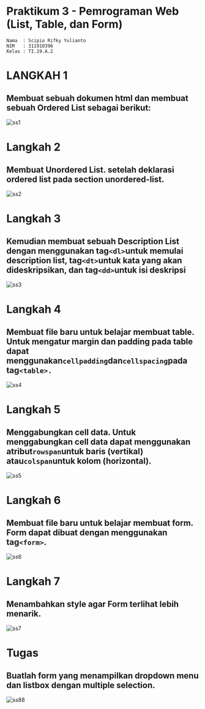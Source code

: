 # Praktikum 3 - Pemrograman Web (List, Table, dan Form)
```
Nama  : Scipio Rifky Yulianto
NIM   : 311910396
Kelas : TI.19.A.2
```
# LANGKAH 1
## Membuat sebuah dokumen html dan membuat sebuah Ordered List sebagai berikut:
![ss1](https://user-images.githubusercontent.com/56240851/114524437-10263200-9bfa-11eb-83a0-61e428bd6bd7.png)
# Langkah 2
## Membuat Unordered List. setelah deklarasi ordered list pada section unordered-list.
![ss2](https://user-images.githubusercontent.com/56240851/114524462-17e5d680-9bfa-11eb-8cc0-1587897142e4.png)
# Langkah 3
## Kemudian membuat sebuah Description List dengan menggunakan tag```<dl>```untuk memulai description list, tag```<dt>```untuk kata yang akan dideskripsikan, dan tag```<dd>```untuk isi deskripsi
![ss3](https://user-images.githubusercontent.com/56240851/114524589-33e97800-9bfa-11eb-9794-d2dc959c44f7.png)
# Langkah 4
## Membuat file baru untuk belajar membuat table. Untuk mengatur margin dan padding pada table dapat menggunakan```cellpadding```dan```cellspacing```pada tag```<table>.```
![ss4](https://user-images.githubusercontent.com/56240851/114524609-38159580-9bfa-11eb-96da-2db7b70601c4.png)
# Langkah 5
## Menggabungkan cell data. Untuk menggabungkan cell data dapat menggunakan atribut```rowspan```untuk baris (vertikal) atau```colspan```untuk kolom (horizontal).
![ss5](https://user-images.githubusercontent.com/56240851/114524620-3b108600-9bfa-11eb-81f2-89eb1e0f4760.png)
# Langkah 6
## Membuat file baru untuk belajar membuat form. Form dapat dibuat dengan menggunakan tag```<form>```.
![ss6](https://user-images.githubusercontent.com/56240851/114524633-3d72e000-9bfa-11eb-81b8-502dd28ffc32.png)
# Langkah 7
## Menambahkan style agar Form terlihat lebih menarik.
![ss7](https://user-images.githubusercontent.com/56240851/114524663-42379400-9bfa-11eb-96b4-420d415fe56c.png)
# Tugas
## Buatlah form yang menampilkan dropdown menu dan listbox dengan multiple selection.
![ss88](https://user-images.githubusercontent.com/56240851/114524677-45cb1b00-9bfa-11eb-968a-8a96b18fbd6a.png)
